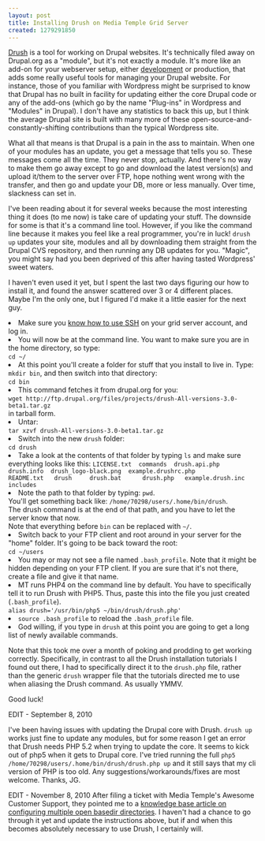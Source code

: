 ```yaml
--- 
layout: post
title: Installing Drush on Media Temple Grid Server
created: 1279291850
---
```

<a href="http://drupal.org/project/drush">Drush</a> is a tool for working on Drupal websites.  It's technically filed away on Drupal.org as a "module", but it's not exactly a module.  It's more like an add-on for your webserver setup, either <a href="http://ignoredbydinosaurs.com/2010/01/newby-web-programmer-episode-1/">development</a> or production, that adds some really useful tools for managing your Drupal website.  For instance, those of you familiar with Wordpress might be surprised to know that Drupal has no built in facility for updating either the core Drupal code or any of the add-ons (which go by the name "Plug-ins" in Wordpress and "Modules" in Drupal).  I don't have any statistics to back this up, but I think the average Drupal site is built with many more of these open-source-and-constantly-shifting contributions than the typical Wordpress site.  

<span class="highlight">What all that means is that Drupal is a pain in the ass to maintain</span>.  When one of your modules has an update, you get a message that tells you so.  These messages come all the time.  They never stop, actually.  And there's no way to make them go away except to go and download the latest version(s) and upload it/them to the server over FTP, hope nothing went wrong with the transfer, and then go and update your DB, more or less manually.  Over time, slackness can set in.

I've been reading about it for several weeks because the most interesting thing it does (to me now) is take care of updating your stuff.  The downside for some is that it's a command line tool.  However, if you like the command line because it makes you feel like a real programmer, you're in luck!  <code>drush up</code>  updates your site, modules and all by downloading them straight from the Drupal CVS repository, and then running any DB updates for you.  "Magic", you might say had you been deprived of this after having tasted Wordpress' sweet waters.

I haven't even used it yet, but I spent the last two days figuring our how to install it, and found the answer scattered over 3 or 4 different places.  Maybe I'm the only one, but I figured I'd make it a little easier for the next guy.

<li>Make sure you <a href="http://kb.mediatemple.net/questions/16/Connecting+via+SSH+to+your+(gs)+Grid-Service">know how to use SSH</a> on your grid server account, and log in.</li>
<li>You will now be at the command line.  You want to make sure you are in the home directory, so type:<br />
<code>cd ~/</code></li>
<li>At this point you'll create a folder for stuff that you install to live in.  Type:<br />
<code>mkdir bin</code>, and then switch into that directory:<br />
<code>cd bin</code></li>
<li>This command fetches it from drupal.org for you:<br />
<code>wget http://ftp.drupal.org/files/projects/drush-All-versions-3.0-beta1.tar.gz</code><br />
in tarball form.</li>
<li>Untar:<br />
<code>tar xzvf drush-All-versions-3.0-beta1.tar.gz</code></li>
<li>Switch into the new <code>drush</code> folder:<br />
<code>cd drush</code></li>
<li>Take a look at the contents of that folder by typing <code>ls</code> and make sure everything looks like this:
<code>LICENSE.txt  commands  drush.api.php  drush.info  drush_logo-black.png  example.drushrc.php
README.txt   drush     drush.bat      drush.php   example.drush.inc     includes
</code></li>
<li>Note the path to that folder by typing:
<code>pwd</code>.  <br />
You'll get something back like: <code>/home/70298/users/.home/bin/drush</code>.<br />
The drush command is at the end of that path, and you have to let the server know that now.<br />
Note that everything before <code>bin</code> can be replaced with <code>~/</code>.</li>
<li>Switch back to your FTP client and root around in your server for the "home" folder.  It's going to be back toward the root:<br /><code>cd ~/users</code></li>
<li>You may or may not see a file named <code>.bash_profile</code>.  Note that it might be hidden depending on your FTP client.  If you are sure that it's not there, create a file and give it that name.</li>
<li>MT runs PHP4 on the command line by default.  You have to specifically tell it to run Drush with PHP5.  Thus, paste this into the file you just created (<code>.bash_profile</code>).<br />
<code>alias drush='/usr/bin/php5 ~/bin/drush/drush.php'</code></li>
<li><code>source .bash_profile</code> to reload the <code>.bash_profile</code> file.</li>
<li>God willing, if you type in <code>drush</code> at this point you are going to get a long list of newly available commands.</li>

Note that this took me over a month of poking and prodding to get working correctly.  Specifically, in contrast to all the Drush installation tutorials I found out there, I had to specifically direct it to the <code>drush.php</code> file, rather than the generic <code>drush</code> wrapper file that the tutorials directed me to use when aliasing the Drush command.  As usually YMMV.

Good luck!

EDIT - September 8, 2010

I've been having issues with updating the Drupal core with Drush.  <code>drush up</code> works just fine to update any modules, but for some reason I get an error that Drush needs PHP 5.2 when trying to update the core.  It seems to kick out of php5 when it gets to Drupal core.  I've tried running the full <code>php5 /home/70298/users/.home/bin/drush/drush.php up</code> and it still says that my cli version of PHP is too old.  Any suggestions/workarounds/fixes are most welcome.  Thanks, JG.

EDIT - November 8, 2010
After filing a ticket with Media Temple's Awesome Customer Support, they pointed me to a <a href="http://wiki.mediatemple.net/w/GS:Allow_multiple_open_basedir_directories">knowledge base article on configuring multiple open basedir directories</a>.  I haven't had a chance to go through it yet and update the instructions above, but if and when this becomes absolutely necessary to use Drush, I certainly will.
